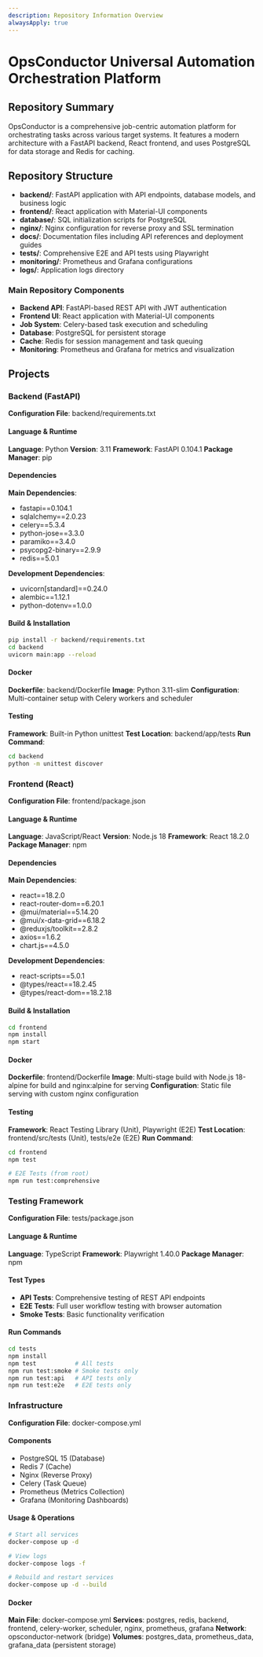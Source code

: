 ```yaml
---
description: Repository Information Overview
alwaysApply: true
---
```


# OpsConductor Universal Automation Orchestration Platform

## Repository Summary
OpsConductor is a comprehensive job-centric automation platform for orchestrating tasks across various target systems. It features a modern architecture with a FastAPI backend, React frontend, and uses PostgreSQL for data storage and Redis for caching.

## Repository Structure
- **backend/**: FastAPI application with API endpoints, database models, and business logic
- **frontend/**: React application with Material-UI components
- **database/**: SQL initialization scripts for PostgreSQL
- **nginx/**: Nginx configuration for reverse proxy and SSL termination
- **docs/**: Documentation files including API references and deployment guides
- **tests/**: Comprehensive E2E and API tests using Playwright
- **monitoring/**: Prometheus and Grafana configurations
- **logs/**: Application logs directory

### Main Repository Components
- **Backend API**: FastAPI-based REST API with JWT authentication
- **Frontend UI**: React application with Material-UI components
- **Job System**: Celery-based task execution and scheduling
- **Database**: PostgreSQL for persistent storage
- **Cache**: Redis for session management and task queuing
- **Monitoring**: Prometheus and Grafana for metrics and visualization

## Projects

### Backend (FastAPI)
**Configuration File**: backend/requirements.txt

#### Language & Runtime
**Language**: Python
**Version**: 3.11
**Framework**: FastAPI 0.104.1
**Package Manager**: pip

#### Dependencies
**Main Dependencies**:
- fastapi==0.104.1
- sqlalchemy==2.0.23
- celery==5.3.4
- python-jose==3.3.0
- paramiko==3.4.0
- psycopg2-binary==2.9.9
- redis==5.0.1

**Development Dependencies**:
- uvicorn[standard]==0.24.0
- alembic==1.12.1
- python-dotenv==1.0.0

#### Build & Installation
```bash
pip install -r backend/requirements.txt
cd backend
uvicorn main:app --reload
```

#### Docker
**Dockerfile**: backend/Dockerfile
**Image**: Python 3.11-slim
**Configuration**: Multi-container setup with Celery workers and scheduler

#### Testing
**Framework**: Built-in Python unittest
**Test Location**: backend/app/tests
**Run Command**:
```bash
cd backend
python -m unittest discover
```

### Frontend (React)
**Configuration File**: frontend/package.json

#### Language & Runtime
**Language**: JavaScript/React
**Version**: Node.js 18
**Framework**: React 18.2.0
**Package Manager**: npm

#### Dependencies
**Main Dependencies**:
- react==18.2.0
- react-router-dom==6.20.1
- @mui/material==5.14.20
- @mui/x-data-grid==6.18.2
- @reduxjs/toolkit==2.8.2
- axios==1.6.2
- chart.js==4.5.0

**Development Dependencies**:
- react-scripts==5.0.1
- @types/react==18.2.45
- @types/react-dom==18.2.18

#### Build & Installation
```bash
cd frontend
npm install
npm start
```

#### Docker
**Dockerfile**: frontend/Dockerfile
**Image**: Multi-stage build with Node.js 18-alpine for build and nginx:alpine for serving
**Configuration**: Static file serving with custom nginx configuration

#### Testing
**Framework**: React Testing Library (Unit), Playwright (E2E)
**Test Location**: frontend/src/tests (Unit), tests/e2e (E2E)
**Run Command**:
```bash
cd frontend
npm test

# E2E Tests (from root)
npm run test:comprehensive
```

### Testing Framework
**Configuration File**: tests/package.json

#### Language & Runtime
**Language**: TypeScript
**Framework**: Playwright 1.40.0
**Package Manager**: npm

#### Test Types
- **API Tests**: Comprehensive testing of REST API endpoints
- **E2E Tests**: Full user workflow testing with browser automation
- **Smoke Tests**: Basic functionality verification

#### Run Commands
```bash
cd tests
npm install
npm test           # All tests
npm run test:smoke # Smoke tests only
npm run test:api   # API tests only
npm run test:e2e   # E2E tests only
```

### Infrastructure
**Configuration File**: docker-compose.yml

#### Components
- PostgreSQL 15 (Database)
- Redis 7 (Cache)
- Nginx (Reverse Proxy)
- Celery (Task Queue)
- Prometheus (Metrics Collection)
- Grafana (Monitoring Dashboards)

#### Usage & Operations
```bash
# Start all services
docker-compose up -d

# View logs
docker-compose logs -f

# Rebuild and restart services
docker-compose up -d --build
```

#### Docker
**Main File**: docker-compose.yml
**Services**: postgres, redis, backend, frontend, celery-worker, scheduler, nginx, prometheus, grafana
**Network**: opsconductor-network (bridge)
**Volumes**: postgres_data, prometheus_data, grafana_data (persistent storage)
